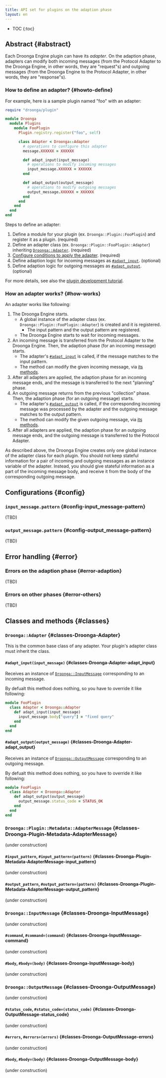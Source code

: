 ```yaml
---
title: API set for plugins on the adaption phase
layout: en
---
```


* TOC
{:toc}


## Abstract {#abstract}

Each Droonga Engine plugin can have its *adapter*. On the adaption phase, adapters can modify both incoming messages (from the Protocol Adapter to the Droonga Engine, in other words, they are "request"s) and outgoing messages (from the Droonga Engine to the Protocol Adapter, in other words, they are "response"s).


### How to define an adapter? {#howto-define}

For example, here is a sample plugin named "foo" with an adapter:

~~~ruby
require "droonga/plugin"

module Droonga
  module Plugins
    module FooPlugin
      Plugin.registry.register("foo", self)

      class Adapter < Droonga::Adapter
        # operations to configure this adapter
        message.XXXXXX = XXXXXX

        def adapt_input(input_message)
          # operations to modify incoming messages
          input_message.XXXXXX = XXXXXX
        end

        def adapt_output(output_message)
          # operations to modify outgoing messages
          output_message.XXXXXX = XXXXXX
        end
      end
    end
  end
end
~~~

Steps to define an adapter:

 1. Define a module for your plugin (ex. `Droonga::Plugin::FooPlugin`) and register it as a plugin. (required)
 2. Define an adapter class (ex. `Droonga::Plugin::FooPlugin::Adapter`) inheriting [`Droonga::Adapter`](#classes-Droonga-Adapter). (required)
 3. [Configure conditions to apply the adapter](#howto-configure). (required)
 4. Define adaption logic for incoming messages as [`#adapt_input`](#classes-Droonga-Adapter-adapt_input). (optional)
 5. Define adaption logic for outgoing messages as [`#adapt_output`](#classes-Droonga-Adapter-adapt_output). (optional)

For more details, see also the [plugin development tutorial](../../../tutorial/plugin-development/adapter/).


### How an adapter works? {#how-works}

An adapter works like following:

 1. The Droonga Engine starts.
    * A global instance of the adapter class (ex. `Droonga::Plugin::FooPlugin::Adapter`) is created and it is registered.
      * The input pattern and the output pattern are registered.
    * The Droonga Engine starts to wait for incoming messages.
 2. An incoming message is transferred from the Protocol Adapter to the Droonga Engine.
    Then, the adaption phase (for an incoming message) starts.
    * The adapter's [`#adapt_input`](#classes-Droonga-Adapter-adapt_input) is called, if the message matches to the input pattern.
    * The method can modify the given incoming message, via [its methods](#classes-Droonga-InputMessage).
 3. After all adapters are applied, the adaption phase for an incoming message ends, and the message is transferred to the next "planning" phase.
 4. An outgoing message returns from the previous "collection" phase.
    Then, the adaption phase (for an outgoing message) starts.
    * The adapter's [`#adapt_output`](#classes-Droonga-Adapter-adapt_output) is called, if the corresponding incoming message was processed by the adapter and the outgoing message matches to the output pattern.
    * The method can modify the given outgoing message, via [its methods](#classes-Droonga-OutputMessage).
 5. After all adapters are applied, the adaption phase for an outgoing message ends, and the outgoing message is transferred to the Protocol Adapter.

As described above, the Droonga Engine creates only one global instance of the adapter class for each plugin.
You should not keep stateful information for a pair of incoming and outgoing messages as an instance variable of the adapter.
Instead, you should give stateful information as a part of the incoming message body, and receive it from the body of the corresponding outgoing message.


## Configurations {#config}

### `input_message.pattern` {#config-input_message-pattern}

(TBD)

### `output_message.pattern` {#config-output_message-pattern}

(TBD)


## Error handling {#error}

### Errors on the adaption phase {#error-adaption}

(TBD)

### Errors on other phases {#error-others}

(TBD)


## Classes and methods {#classes}

### `Droonga::Adapter` {#classes-Droonga-Adapter}

This is the common base class of any adapter. Your plugin's adapter class must inherit the class.

#### `#adapt_input(input_message)` {#classes-Droonga-Adapter-adapt_input}

Receives an instance of [`Droonga::InputMessage`](#classes-Droonga-InputMessage) corresponding to an incoming message.

By defualt this method does nothing, so you have to override it like following:

~~~ruby
module FooPlugin
  class Adapter < Droonga::Adapter
    def adapt_input(input_message)
      input_message.body["query"] = "fixed query"
    end
  end
end
~~~

#### `#adapt_output(output_message)` {#classes-Droonga-Adapter-adapt_output}

Receives an instance of [`Droonga::OutputMessage`](#classes-Droonga-InputMessage) corresponding to an outgoing message.

By defualt this method does nothing, so you have to override it like following:

~~~ruby
module FooPlugin
  class Adapter < Droonga::Adapter
    def adapt_output(output_message)
      output_message.status_code = STATUS_OK
    end
  end
end
~~~

### `Droonga::Plugin::Metadata::AdapterMessage` {#classes-Droonga-Plugin-Metadata-AdapterMessage}

(under construction)

#### `#input_pattern`, `#input_pattern=(pattern)` {#classes-Droonga-Plugin-Metadata-AdapterMessage-input_pattern}

(under construction)

#### `#output_pattern`, `#output_pattern=(pattern)` {#classes-Droonga-Plugin-Metadata-AdapterMessage-output_pattern}

(under construction)

### `Droonga::InputMessage` {#classes-Droonga-InputMessage}

(under construction)

#### `#command`, `#command=(command)` {#classes-Droonga-InputMessage-command}

(under construction)

#### `#body`, `#body=(body)` {#classes-Droonga-InputMessage-body}

(under construction)

### `Droonga::OutputMessage` {#classes-Droonga-OutputMessage}

(under construction)

#### `#status_code`, `#status_code=(status_code)` {#classes-Droonga-OutputMessage-status_code}

(under construction)

#### `#errors`, `#errors=(errors)` {#classes-Droonga-OutputMessage-errors}

(under construction)

#### `#body`, `#body=(body)` {#classes-Droonga-OutputMessage-body}

(under construction)



